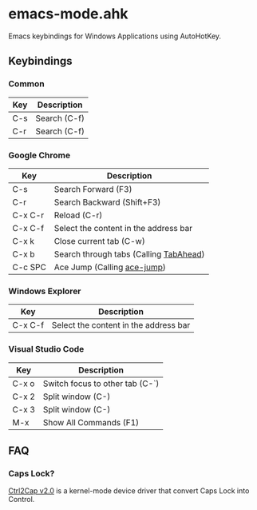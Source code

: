 # emacs-mode.ahk

Emacs keybindings for Windows Applications using AutoHotKey.

## Keybindings

### Common

| Key | Description |
|-----|-------------|
| C-s | Search (C-f) |
| C-r | Search (C-f) |

### Google Chrome

| Key | Description |
|-----|-------------|
| C-s | Search Forward (F3) |
| C-r | Search Backward (Shift+F3) |
| C-x C-r | Reload (C-r) |
| C-x C-f | Select the content in the address bar |
| C-x k | Close current tab (C-w) |
| C-x b | Search through tabs (Calling [TabAhead](https://chrome.google.com/webstore/detail/tab-ahead/naoajjeoiblmpegfelhkapanmmaaghmi)) |
| C-c SPC | Ace Jump (Calling [ace-jump](https://chrome.google.com/webstore/detail/ace-jump/dffnomheiaejjeadigfgnadlbfdbbhja/related?hl=zh-CN))

### Windows Explorer

| Key | Description |
|-----|-------------|
| C-x C-f | Select the content in the address bar |

### Visual Studio Code

| Key | Description |
|-----|-------------|
| C-x o | Switch focus to other tab (C-`) |
| C-x 2 | Split window (C-\) |
| C-x 3 | Split window (C-\) |
| M-x | Show All Commands (F1) |


## FAQ

### Caps Lock?

[Ctrl2Cap v2.0](https://technet.microsoft.com/en-us/sysinternals/bb897578.aspx?f=255&MSPPError=-2147217396) is a kernel-mode device driver that convert Caps Lock into Control.